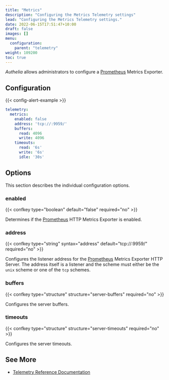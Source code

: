 ```yaml
---
title: "Metrics"
description: "Configuring the Metrics Telemetry settings"
lead: "Configuring the Metrics Telemetry settings."
date: 2022-06-15T17:51:47+10:00
draft: false
images: []
menu:
  configuration:
    parent: "telemetry"
weight: 109200
toc: true
---
```


*Authelia* allows administrators to configure a [Prometheus] Metrics Exporter.

## Configuration

{{< config-alert-example >}}

```yaml {title="configuration.yml"}
telemetry:
  metrics:
    enabled: false
    address: 'tcp://:9959/'
    buffers:
      read: 4096
      write: 4096
    timeouts:
      read: '6s'
      write: '6s'
      idle: '30s'
```

## Options

This section describes the individual configuration options.

### enabled

{{< confkey type="boolean" default="false" required="no" >}}

Determines if the [Prometheus] HTTP Metrics Exporter is enabled.

### address

{{< confkey type="string" syntax="address" default="tcp://:9959/" required="no" >}}

Configures the listener address for the [Prometheus] Metrics Exporter HTTP Server. The address itself is a listener and
the scheme must either be the `unix` scheme or one of the `tcp` schemes.

### buffers

{{< confkey type="structure" structure="server-buffers" required="no" >}}

Configures the server buffers.

### timeouts

{{< confkey type="structure" structure="server-timeouts" required="no" >}}

Configures the server timeouts.

## See More

- [Telemetry Reference Documentation](../../reference/guides/metrics.md)

[Prometheus]: https://prometheus.io/
